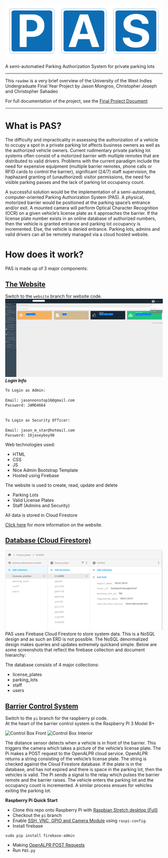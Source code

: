 ![Parking Authorization System](images/PAS&#32;trans.png)

A semi-automatied Parking Authorization System for private parking lots

---
This `readme` is a very brief overview of the University of the West Indies Undergraduate Final Year Project by Jason Mongroo, Christopher Joseph and Christopher Sahadeo  

For full documentation of the project, see the [Final Project Document](https://docs.google.com/document/d/1D05I-PZ11wCX9HCOwYlwmzHtLbTIKDZsj3kiXzwSIww/edit?usp=sharing)



---
# What is PAS?
The difficulty and impracticality in assessing the authorization of a vehicle to occupy a spot in a private parking lot affects business owners as well as the authorized vehicle owners. Current rudimentary private parking lot systems often consist of a motorized barrier with multiple remotes that are distributed to valid drivers. Problems with the current paradigm include the need for expensive equipment (multiple barrier remotes, phone calls or RFID cards to control the barrier), significant (24/7) staff supervision, the haphazard granting of (unauthorized) visitor permissions, the need for visible parking passes and the lack of parking lot occupancy count.

A successful solution would be the implementation of a semi-automated, computer-oriented Parking Authorization System (PAS). A physical, motorized barrier would be positioned at the parking space’s entrance and/or exit. A mounted camera will perform Optical Character Recognition (OCR) on a given vehicle’s license plate as it approaches the barrier. If the license plate number exists in an online database of authorized numbers, then the vehicle is granted entrance and parking lot occupancy is incremented. Else, the vehicle is denied entrance. Parking lots, admins and valid drivers can all be remotely managed via a cloud hosted website.

# How does it work?
PAS is made up of 3 major components:

## [The Website](https://parking-authorization-system.firebaseapp.com/)
Switch to the `website` branch for website code.
![Website Home Page](images/PAS&#32;website&#32;screenshot.png)
***Login Info***
```
To Login as Admin:

Email: jasonnonstop16@gmail.com
Password: JAMO4664


To Login as Security Officer:

Email: jason_m_star@hotmail.com
Password: 16jaseyboy98 
```

Web technologies used:
- HTML
- CSS
- JS
- Nice Admin Bootstrap Template
- Hosted using Firebase

The website is used to create, read, update and delete
- Parking Lots
- Valid License Plates
- Staff (Admins and Security)

All data is stored in Cloud Firestore

[Click here](https://docs.google.com/document/d/1D6CbtGffPTY7PrimcSm5r5Hb09zgTyVl5zpLzogIxSk/edit?usp=sharing) for more information on the website.


## [Database (Cloud Firestore)](https://console.firebase.google.com/u/4/project/parking-authorization-system/database/firestore/data~2Flicense_plates~2Fhrc8302)

![Firestore](images/firestore.png)
PAS uses Firebase Cloud Firestore to store system data. This is a NoSQL design and as such an ERD is not possible. The NoSQL denormalized design makes queries and updates extremely quickand simple. Below are some screenshots that reflect the firebase collection and document hierarchy:

The database consists of 4 major collections:
- license_plates
- parking_lots
- staff
- users


## [Barrier Control System](https://docs.google.com/document/d/1D6CbtGffPTY7PrimcSm5r5Hb09zgTyVl5zpLzogIxSk/edit?usp=sharing)
Switch to the `pi` branch for the raspberry pi code.  
At the heart of the barrier control system is the Raspberry Pi 3 Model B+  

![Control Box Front](images/the_white_box-2.jpg)
![Control Box Interior](images/the_white_box-1.jpg)

The distance sensor detects when a vehicle is in front of the barrier. This triggers the camera which takes a picture of the vehicle’s license plate. The Pi makes a POST request to the OpenALPR cloud service. OpenALPR returns a string consisting of the vehicle’s license plate. The string is checked against the Cloud Firestore database. If the plate is in the database, and has not expired and there is space in the parking lot, then the vehicles is valid. The Pi sends a signal to the relay which pulses the barrier remote and the barrier raises. The vehicle enters the parking lot and the occupancy count is incremented. A similar process ensues for vehicles exiting the parking lot.

**Raspberry Pi Quick Start**  
- Clone this repo onto Raspberry Pi with [Raspbian Stretch desktop (Full)](https://www.raspberrypi.org/downloads/raspbian/)
- Checkout the `pi` branch
- Enable [SSH, VNC, GPIO and Camera Module](https://pythonprogramming.net/camera-module-raspberry-pi-tutorials/) using `raspi-config`.
- Install firebase

```
sudo pip install firebase-admin
```
- Making [OpenALPR POST Requests](http://doc.openalpr.com/bindings.html)
- Run `PAS.py`


